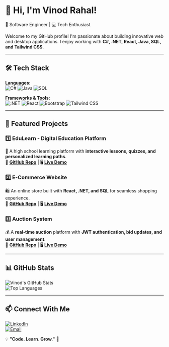 # 👋 Hi, I'm Vinod Rahal!  
🚀 Software Engineer | 💻 Tech Enthusiast  

Welcome to my GitHub profile! I'm passionate about building innovative web and desktop applications. I enjoy working with **C#, .NET, React, Java, SQL, and Tailwind CSS**.  

---

## 🛠️ Tech Stack  
**Languages:**  
![C#](https://img.shields.io/badge/-C%23-239120?style=flat&logo=c-sharp&logoColor=white) 
![Java](https://img.shields.io/badge/-Java-007396?style=flat&logo=java&logoColor=white)
![SQL](https://img.shields.io/badge/-SQL-4479A1?style=flat&logo=mysql&logoColor=white)  

**Frameworks & Tools:**  
![.NET](https://img.shields.io/badge/-.NET-512BD4?style=flat&logo=dotnet&logoColor=white)
![React](https://img.shields.io/badge/-React-61DAFB?style=flat&logo=react&logoColor=white)
![Bootstrap](https://img.shields.io/badge/-Bootstrap-7952B3?style=flat&logo=bootstrap&logoColor=white)
![Tailwind CSS](https://img.shields.io/badge/-TailwindCSS-38B2AC?style=flat&logo=tailwind-css&logoColor=white)

---

## 📌 Featured Projects  
### 1️⃣ **EduLearn - Digital Education Platform**  
📍 A high school learning platform with **interactive lessons, quizzes, and personalized learning paths**.  
🔗 **[GitHub Repo](#)** | 🖥 **[Live Demo](#)**  

### 2️⃣ **E-Commerce Website**  
🛍️ An online store built with **React, .NET, and SQL** for seamless shopping experience.  
🔗 **[GitHub Repo](#)** | 🖥 **[Live Demo](#)**  

### 3️⃣ **Auction System**  
💰 A **real-time auction** platform with **JWT authentication, bid updates, and user management**.  
🔗 **[GitHub Repo](#)** | 🖥 **[Live Demo](#)**  

---

## 📊 GitHub Stats  
![Vinod's GitHub Stats](https://github-readme-stats.vercel.app/api?username=VinodRahal&show_icons=true&theme=tokyonight)  
![Top Languages](https://github-readme-stats.vercel.app/api/top-langs/?username=VinodRahal&layout=compact&theme=tokyonight)  

---

## 📫 Connect With Me  
[![LinkedIn](https://img.shields.io/badge/-LinkedIn-0077B5?style=flat&logo=linkedin&logoColor=white)](https://linkedin.com/in/VinodRahal)  
[![Email](https://img.shields.io/badge/-Email-D14836?style=flat&logo=gmail&logoColor=white)](mailto:your-email@example.com)  

💡 **"Code. Learn. Grow."** 🚀  
